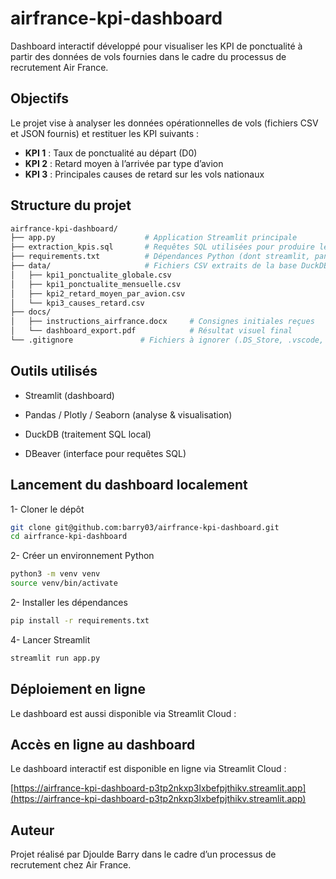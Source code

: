 # airfrance-kpi-dashboard

Dashboard interactif développé pour visualiser les KPI de ponctualité à partir des données de vols fournies dans le cadre du processus de recrutement Air France.

## Objectifs

Le projet vise à analyser les données opérationnelles de vols (fichiers CSV et JSON fournis) et restituer les KPI suivants :

- **KPI 1** : Taux de ponctualité au départ (D0)
- **KPI 2** : Retard moyen à l’arrivée par type d’avion
- **KPI 3** : Principales causes de retard sur les vols nationaux

## Structure du projet

```bash
airfrance-kpi-dashboard/
├── app.py                    # Application Streamlit principale
├── extraction_kpis.sql       # Requêtes SQL utilisées pour produire les KPI
├── requirements.txt          # Dépendances Python (dont streamlit, pandas...)
├── data/                     # Fichiers CSV extraits de la base DuckDB
│   ├── kpi1_ponctualite_globale.csv
│   ├── kpi1_ponctualite_mensuelle.csv
│   ├── kpi2_retard_moyen_par_avion.csv
│   └── kpi3_causes_retard.csv
├── docs/
│   ├── instructions_airfrance.docx     # Consignes initiales reçues
│   └── dashboard_export.pdf            # Résultat visuel final
└── .gitignore               # Fichiers à ignorer (.DS_Store, .vscode, etc.)
```

## Outils utilisés

-  Streamlit (dashboard)

-  Pandas / Plotly / Seaborn (analyse & visualisation)

-  DuckDB (traitement SQL local)

-  DBeaver (interface pour requêtes SQL)


## Lancement du dashboard localement

1-  Cloner le dépôt

```bash
git clone git@github.com:barry03/airfrance-kpi-dashboard.git
cd airfrance-kpi-dashboard
```

2-  Créer un environnement Python
```bash
python3 -m venv venv
source venv/bin/activate
```

2-  Installer les dépendances
```bash
pip install -r requirements.txt
```

4-  Lancer Streamlit
```bash
streamlit run app.py
```

##  Déploiement en ligne

Le dashboard est aussi disponible via Streamlit Cloud :

## Accès en ligne au dashboard

Le dashboard interactif est disponible en ligne via Streamlit Cloud :

[https://airfrance-kpi-dashboard-p3tp2nkxp3lxbefpjthikv.streamlit.app](https://airfrance-kpi-dashboard-p3tp2nkxp3lxbefpjthikv.streamlit.app)


##  Auteur

Projet réalisé par Djoulde Barry dans le cadre d’un processus de recrutement chez Air France.
